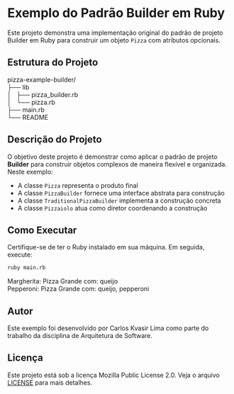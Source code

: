 # Exemplo do Padrão Builder em Ruby

Este projeto demonstra uma implementação original do padrão de projeto Builder em Ruby para construir um objeto `Pizza` com atributos opcionais.

## Estrutura do Projeto

pizza-example-builder/  
├── lib  
│   ├── pizza_builder.rb  
│   └── pizza.rb  
├── main.rb  
└── README  

## Descrição do Projeto

O objetivo deste projeto é demonstrar como aplicar o padrão de projeto **Builder** para construir objetos complexos de maneira flexível e organizada. Neste exemplo:

- A classe `Pizza` representa o produto final
- A classe `PizzaBuilder` fornece uma interface abstrata para construção
- A classe `TraditionalPizzaBuilder` implementa a construção concreta
- A classe `Pizzaiolo` atua como diretor coordenando a construção

## Como Executar

Certifique-se de ter o Ruby instalado em sua máquina. Em seguida, execute:

```bash
ruby main.rb
```

Margherita: Pizza Grande com: queijo  
Pepperoni: Pizza Grande com: queijo, pepperoni  

## Autor

Este exemplo foi desenvolvido por Carlos Kvasir Lima como parte do trabalho da disciplina de Arquitetura de Software.

## Licença

Este projeto está sob a licença Mozilla Public License 2.0. Veja o arquivo [LICENSE](LICENSE) para mais detalhes.